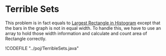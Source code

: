 # Terrible Sets

This problem is in fact equals to [Largest Rectangle in Histogram](problem_solutions/largest_rectangle_in_histogram.md)
except that the bars in the graph is not in equal width. To handle this, we have to use an array to hold
those width information and calculate and count area of Rectangle correctly.

!CODEFILE "../poj/TerribleSets.java"
